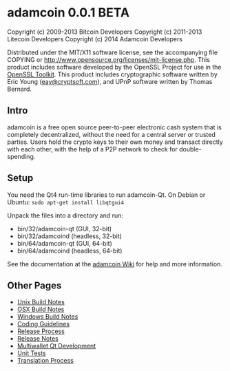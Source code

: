 adamcoin 0.0.1 BETA
====================

Copyright (c) 2009-2013 Bitcoin Developers
Copyright (c) 2011-2013 Litecoin Developers
Copyright (c) 2014 Adamcoin Developers

Distributed under the MIT/X11 software license, see the accompanying
file COPYING or http://www.opensource.org/licenses/mit-license.php.
This product includes software developed by the OpenSSL Project for use in the [OpenSSL Toolkit](http://www.openssl.org/). This product includes
cryptographic software written by Eric Young ([eay@cryptsoft.com](mailto:eay@cryptsoft.com)), and UPnP software written by Thomas Bernard.


Intro
---------------------
adamcoin is a free open source peer-to-peer electronic cash system that is
completely decentralized, without the need for a central server or trusted
parties.  Users hold the crypto keys to their own money and transact directly
with each other, with the help of a P2P network to check for double-spending.


Setup
---------------------
You need the Qt4 run-time libraries to run adamcoin-Qt. On Debian or Ubuntu:
	`sudo apt-get install libqtgui4`

Unpack the files into a directory and run:

- bin/32/adamcoin-qt (GUI, 32-bit)
- bin/32/adamcoind (headless, 32-bit)
- bin/64/adamcoin-qt (GUI, 64-bit)
- bin/64/adamcoind (headless, 64-bit)

See the documentation at the [adamcoin Wiki](http://adamcoin.info)
for help and more information.


Other Pages
---------------------
- [Unix Build Notes](build-unix.md)
- [OSX Build Notes](build-osx.md)
- [Windows Build Notes](build-msw.md)
- [Coding Guidelines](coding.md)
- [Release Process](release-process.md)
- [Release Notes](release-notes.md)
- [Multiwallet Qt Development](multiwallet-qt.md)
- [Unit Tests](unit-tests.md)
- [Translation Process](translation_process.md)
